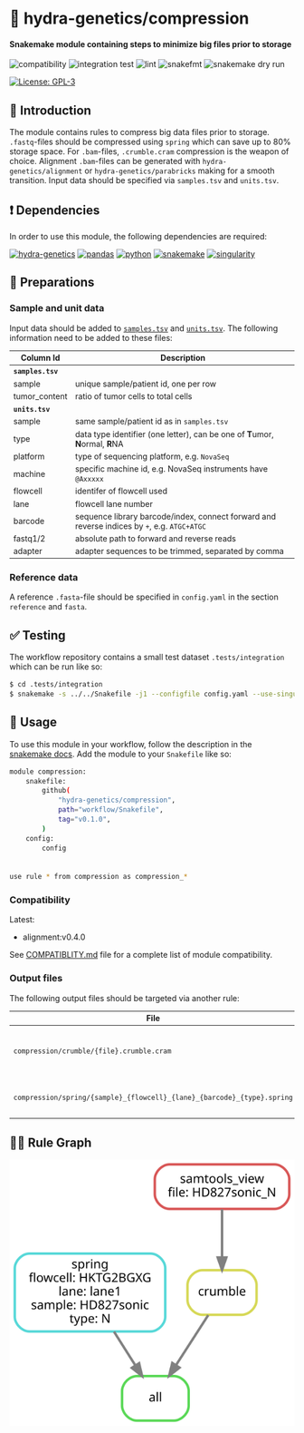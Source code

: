 # :snake: hydra-genetics/compression

#### Snakemake module containing steps to minimize big files prior to storage

![compatibility](https://github.com/hydra-genetics/compression/actions/workflows/compatibility.yaml/badge.svg?branch=develop)
![integration test](https://github.com/hydra-genetics/compression/actions/workflows/integration.yaml/badge.svg?branch=develop)
![lint](https://github.com/hydra-genetics/compression/actions/workflows/lint.yaml/badge.svg?branch=develop)
![snakefmt](https://github.com/hydra-genetics/compression/actions/workflows/snakefmt.yaml/badge.svg?branch=develop)
![snakemake dry run](https://github.com/hydra-genetics/compression/actions/workflows/snakemake-dry-run.yaml/badge.svg?branch=develop)

[![License: GPL-3](https://img.shields.io/badge/License-GPL3-yellow.svg)](https://opensource.org/licenses/gpl-3.0.html)

## :speech_balloon: Introduction

The module contains rules to compress big data files prior to storage. `.fastq`-files should be compressed using
`spring` which can save up to 80% storage space. For `.bam`-files, `.crumble.cram` compression is the weapon of
choice. Alignment `.bam`-files can be generated with `hydra-genetics/alignment` or `hydra-genetics/parabricks`
making for a smooth transition. Input data should be specified via `samples.tsv` and `units.tsv`.

## :heavy_exclamation_mark: Dependencies

In order to use this module, the following dependencies are required:

[![hydra-genetics](https://img.shields.io/badge/hydragenetics-v0.10.0-blue)](https://github.com/hydra-genetics/)
[![pandas](https://img.shields.io/badge/pandas-1.3.1-blue)](https://pandas.pydata.org/)
[![python](https://img.shields.io/badge/python-3.8-blue)](https://www.python.org/)
[![snakemake](https://img.shields.io/badge/snakemake-6.10.0-blue)](https://snakemake.readthedocs.io/en/stable/)
[![singularity](https://img.shields.io/badge/singularity-3.0.0-blue)](https://sylabs.io/docs/)

## :school_satchel: Preparations

### Sample and unit data

Input data should be added to [`samples.tsv`](https://github.com/hydra-genetics/compression/blob/develop/config/samples.tsv)
and [`units.tsv`](https://github.com/hydra-genetics/compression/blob/develop/config/units.tsv).
The following information need to be added to these files:

| Column Id | Description |
| --- | --- |
| **`samples.tsv`** |
| sample | unique sample/patient id, one per row |
| tumor_content | ratio of tumor cells to total cells |
| **`units.tsv`** |
| sample | same sample/patient id as in `samples.tsv` |
| type | data type identifier (one letter), can be one of **T**umor, **N**ormal, **R**NA |
| platform | type of sequencing platform, e.g. `NovaSeq` |
| machine | specific machine id, e.g. NovaSeq instruments have `@Axxxxx` |
| flowcell | identifer of flowcell used |
| lane | flowcell lane number |
| barcode | sequence library barcode/index, connect forward and reverse indices by `+`, e.g. `ATGC+ATGC` |
| fastq1/2 | absolute path to forward and reverse reads |
| adapter | adapter sequences to be trimmed, separated by comma |

### Reference data

A reference `.fasta`-file should be specified in `config.yaml` in the section `reference` and `fasta`.

## :white_check_mark: Testing

The workflow repository contains a small test dataset `.tests/integration` which can be run like so:

```bash
$ cd .tests/integration
$ snakemake -s ../../Snakefile -j1 --configfile config.yaml --use-singularity
```

## :rocket: Usage

To use this module in your workflow, follow the description in the
[snakemake docs](https://snakemake.readthedocs.io/en/stable/snakefiles/modularization.html#modules).
Add the module to your `Snakefile` like so:

```bash
module compression:
    snakefile:
        github(
            "hydra-genetics/compression",
            path="workflow/Snakefile",
            tag="v0.1.0",
        )
    config:
        config


use rule * from compression as compression_*
```

### Compatibility

Latest:
 - alignment:v0.4.0

 See [COMPATIBLITY.md](../master/COMPATIBLITY.md) file for a complete list of module compatibility.

### Output files

The following output files should be targeted via another rule:

| File | Description |
|---|---|
| `compression/crumble/{file}.crumble.cram` | `crumble`-compressed `.cram` alignment files |
| `compression/spring/{sample}_{flowcell}_{lane}_{barcode}_{type}.spring` | `spring`-compressed `.fastq` read file pair |

## :judge: Rule Graph

![rule_graph](images/rulegraph.svg)
